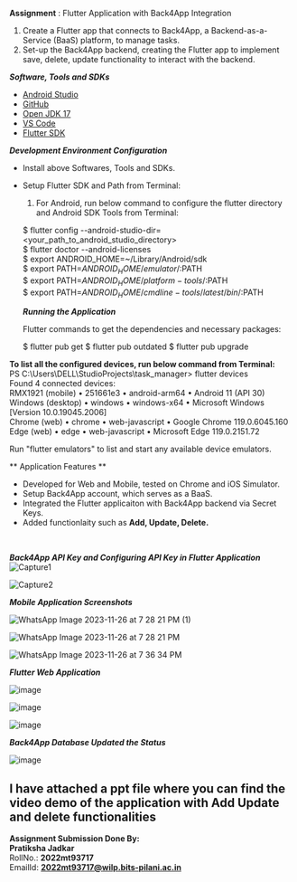  **Assignment**  : Flutter Application with Back4App Integration  <br>

1.  Create a Flutter app that connects to Back4App, a Backend-as-a-Service (BaaS) platform, to manage tasks.  <br>
2. Set-up the Back4App backend, creating the Flutter app to implement save, delete, update functionality to interact with the backend.

**_Software, Tools and SDKs_**

- [Android Studio](https://developer.android.com/studio)
- [GitHub](https://github.com)
- [Open JDK 17](https://openjdk.org/projects/jdk/17)
- [VS Code](https://code.visualstudio.com/)
- [Flutter SDK](https://flutter.dev)


 _**Development Environment Configuration**_

- Install above Softwares, Tools and SDKs.  
- Setup Flutter SDK and Path from Terminal:
    1.  For Android, run below command to configure the flutter directory and Android SDK Tools from Terminal:  <br>
  
   $ flutter config --android-studio-dir=<your_path_to_android_studio_directory> <br>
   $ flutter doctor --android-licenses  <br>
   $ export ANDROID_HOME=~/Library/Android/sdk  <br>
   $ export PATH=$ANDROID_HOME/emulator/:$PATH  <br>
   $ export PATH=$ANDROID_HOME/platform-tools/:$PATH  <br>
   $ export PATH=$ANDROID_HOME/cmdline-tools/latest/bin/:$PATH  <br>

 
  **_Running the Application_**

  Flutter commands to get the dependencies and necessary packages:
 
   $ flutter pub get
   $ flutter pub outdated
   $ flutter pub upgrade
  

**To list all the configured devices, run below command from Terminal:**
<br>
 PS C:\Users\DELL\StudioProjects\task_manager> flutter devices <br>
Found 4 connected devices:<br>
  RMX1921 (mobile)  • 251661e3 • android-arm64  • Android 11 (API 30) <br>
  Windows (desktop) • windows  • windows-x64    • Microsoft Windows [Version 10.0.19045.2006] <br>
  Chrome (web)      • chrome   • web-javascript • Google Chrome 119.0.6045.160 <br>
  Edge (web)        • edge     • web-javascript • Microsoft Edge 119.0.2151.72 <br>

Run "flutter emulators" to list and start any available device emulators. <br>

  
** Application Features **

- Developed for Web and Mobile, tested on Chrome and iOS Simulator.  <br>
- Setup Back4App account, which serves as a BaaS. <br>
- Integrated the Flutter applicaiton with Back4App backend via Secret Keys.  <br>
- Added functionlaity such as **Add, Update, Delete.**  <br>

<br>

**_Back4App API Key and Configuring API Key in Flutter Application_**
![Capture1](https://github.com/pratikshajadkar31/CPAD_Assignment_Flutter/assets/61896962/1a908b0b-5485-459f-88cb-e8d4718169a2)    <br>

![Capture2](https://github.com/pratikshajadkar31/CPAD_Assignment_Flutter/assets/61896962/29c9f0f6-7bdf-4466-9a92-a489a85c875c)    <br>


 **_Mobile Application Screenshots_**    

![WhatsApp Image 2023-11-26 at 7 28 21 PM (1)](https://github.com/pratikshajadkar31/CPAD_Assignment_Flutter/assets/61896962/41585d19-9424-4d04-994a-996ad667bfaf)   <br>

![WhatsApp Image 2023-11-26 at 7 28 21 PM](https://github.com/pratikshajadkar31/CPAD_Assignment_Flutter/assets/61896962/ae58bdba-e3e2-4fd0-af9a-bfe4bf103ffa)   <br>

![WhatsApp Image 2023-11-26 at 7 36 34 PM](https://github.com/pratikshajadkar31/CPAD_Assignment_Flutter/assets/61896962/bae3c2ef-557c-4105-bc1d-f368f2b26863)   <br>


**_Flutter Web Application_**  <br>

![image](https://github.com/pratikshajadkar31/CPAD_Assignment_Flutter/assets/61896962/f9721c33-3779-45c7-ad65-52e712579529)  <br>

![image](https://github.com/pratikshajadkar31/CPAD_Assignment_Flutter/assets/61896962/3907e28c-aa8f-4ceb-a8b4-9272adf62b5c)  <br>

![image](https://github.com/pratikshajadkar31/CPAD_Assignment_Flutter/assets/61896962/1c434cd9-15e3-4748-8823-c253fc18e774)  <br>

**_Back4App Database Updated the Status_**  <br>

![image](https://github.com/pratikshajadkar31/CPAD_Assignment_Flutter/assets/61896962/8b70ed23-bfa3-49ff-b117-f0a8a35bd9de)  <br>


<h2>I have attached a ppt file where you can find the video demo of the application with Add Update and delete functionalities</h2>

 **Assignment Submission Done By:** <br>
**Pratiksha Jadkar** <br>
RollNo.: **2022mt93717** <br>
EmailId: **2022mt93717@wilp.bits-pilani.ac.in**
